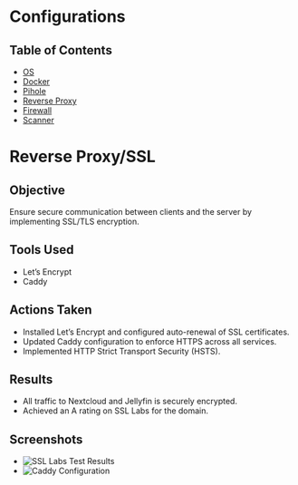 # Configurations
## Table of Contents

- [OS](#operating-systems-used)
- [Docker](#docker)
- [Pihole](#pihole)
- [Reverse Proxy](#reverse-proxy-ssl)
- [Firewall](#firewall)
- [Scanner](#scanner)




# Reverse Proxy/SSL
## Objective
Ensure secure communication between clients and the server by implementing SSL/TLS encryption.

## Tools Used
- Let’s Encrypt
- Caddy

## Actions Taken
- Installed Let’s Encrypt and configured auto-renewal of SSL certificates.
- Updated Caddy configuration to enforce HTTPS across all services.
- Implemented HTTP Strict Transport Security (HSTS).

## Results
- All traffic to Nextcloud and Jellyfin is securely encrypted.
- Achieved an A rating on SSL Labs for the domain.

## Screenshots
- ![SSL Labs Test Results](https://nextcloud.gahomeserver.duckdns.org/s/6rLx3KxCboooA4W/preview)
- ![Caddy Configuration](https://nextcloud.gahomeserver.duckdns.org/s/EPCfnS5mdx88Hsz/preview)
